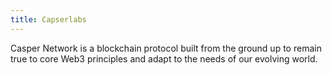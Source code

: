 ```yaml
---
title: Capserlabs
---
```


Casper Network is a blockchain protocol built from the ground up to remain true to core Web3 principles and adapt to the needs of our evolving world.
